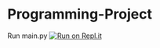 # Programming-Project
Run main.py
[![Run on Repl.it](https://repl.it/badge/github/aalavi16/Programming-Project)](https://repl.it/@aalavi/Dice-Game-Programming-Project)
